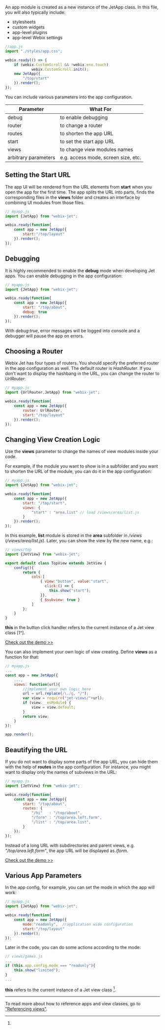 An app module is created as a new instance of the JetApp class. In this file, you will also typically include:
- stylesheets
- custom widgets
- app-level plugins
- app-level Webix settings

```js
//app.js
import "./styles/app.css";

webix.ready(() => {
	if (webix.CustomScroll && !webix.env.touch)
			webix.CustomScroll.init();
	new JetApp({ 
		"/top/start"
	}).render();
});
```

You can include various parameters into the app configuration.

| Parameter             | What For 							  |
|-----------------------|-------------------------------------|
| debug                 | to enable debugging                 |
| router                | to change a router                  |
| routes                | to shorten the app URL              |
| start                 | to set the start app URL            |
| views                 | to change view modules names        |
| arbitrary parameters	| e.g. access mode, screen size, etc. |

## Setting the Start URL

The app UI will be rendered from the URL elements from **start** when you open the app for the first time. The app splits the URL into parts, finds the corresponding files in the **views** folder and creates an interface by combining UI modules from those files.

~~~js
// myapp.js
import {JetApp} from "webix-jet";

webix.ready(function{
	const app = new JetApp({
		start:"/top/layout"
	}).render();
});
~~~

## Debugging

It is highly recommended to enable the **debug** mode when developing Jet apps. You can enable debugging in the app configuration: 

```js
// myapp.js
import {JetApp} from "webix-jet";

webix.ready(function{
	const app = new JetApp({
		start: "/top/about",
		debug: true
	}).render();
});
```

With _debug:true_, error messages will be logged into console and a debugger will pause the app on errors.

## Choosing a Router

Webix Jet has four types of routers. You should specify the preferred router in the app configuration as well. The default router is _HashRouter_. If you don't want to display the hashbang in the URL, you can change the router to _UrlRouter_:

```js
// myapp.js
import {UrlRouter,JetApp} from "webix-jet";

webix.ready(function{
	const app = new JetApp({
		router: UrlRouter,
		start:"/top/layout"
	}).render();
});
```

## Changing View Creation Logic

Use the **views** parameter to change the names of view modules inside your code.

For example, if the module you want to show is in a subfolder and you want to shorten the URL of the module, you can do it in the app configuration:

```js
// myapp.js
import {JetApp} from "webix-jet";

webix.ready(function{
	const app = new JetApp({
		start: "/top/start",
		views: {
			"start" : "area.list" // load /views/area/list.js
		}
	}).render();
});
```

In this example, **list** module is stored in the **area** subfolder in _/views_ (_/views/area/list.js_). Later, you can show the view by the new name, e.g.:

```js
// views/top
import {JetView} from "webix-jet";

export default class TopView extends JetView {
	config(){
		return {
			cols:[
                { view:"button", value:"start",
                  click:() => {
					this.show("start");
				}},
				{ $subview: true }
			]
		};
	}
}
```

**this** in the button click handler refers to the current instance of a Jet view class [1^].

[Check out the demo >>](https://github.com/webix-hub/jet-demos/blob/master/sources/viewresolve.js)

You can also implement your own logic of view creating. Define **views** as a function for that: 

```js
// myapp.js
...
const app = new JetApp({
    ...,
    views: function(url){
        //implement your own logic here
        url = url.replace(/\./g, "/");
        var view = require("jet-views/"+url);
        if (view.__esModule) {
            view = view.default;
        }
        return view;
    }
});

app.render();
```

## Beautifying the URL

If you do not want to display some parts of the app URL, you can hide them with the help of **routes** in the app configuration. For instance, you might want to display only the names of subviews in the URL: 

```js
// myapp.js
import {JetView} from "webix-jet";

webix.ready(function{
	const app = new JetApp({
		start: "/top/about",
		routes: {
			"/hi" 	: "/top/about",
			"/form" : "/top/area.left.form",
			"/list" : "/top/area.list",
		}
	});
});
```

Instead of a long URL with subdirectories and parent views, e.g. _"/top/area.left.form"_, the app URL will be displayed as _/form_.

[Check out the demo >>](https://github.com/webix-hub/jet-demos/blob/master/sources/routes.js)

## Various App Parameters

In the app config, for example, you can set the mode in which the app will work:

```js
// myapp.js
import {JetApp} from "webix-jet";

webix.ready(function{
	const app = new JetApp({
		mode:"readonly",  //application wide configuration
		start:"/top/layout"
	}).render();
});
```

Later in the code, you can do some actions according to the mode:

```js
// views/games.js
...
if (this.app.config.mode === "readonly"){
	this.show("limited");
}
...
```

**this** refers to the current instance of a Jet view class [^1].

<!-- footnotes -->
- - -
[^1]:
To read more about how to reference apps and view classes, go to ["Referencing views"](../detailed/referencing.md).
